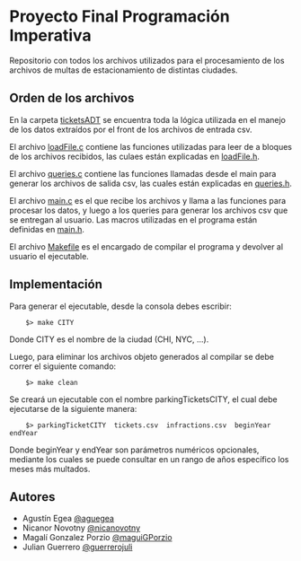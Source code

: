 
# Proyecto Final Programación Imperativa

Repositorio con todos los archivos utilizados para el procesamiento de los archivos de multas de estacionamiento de distintas ciudades.


## Orden de los archivos

En la carpeta [ticketsADT](https://github.com/aguegea/TP_01/tree/main/ticketsADT) se encuentra toda la lógica utilizada en el manejo de los datos extraídos por el front de los archivos de entrada csv.

El archivo [loadFile.c](https://github.com/aguegea/TP_01/blob/main/loadFile.c) contiene las funciones utilizadas para leer de a bloques de los archivos recibidos, las culaes están explicadas en [loadFile.h](https://github.com/aguegea/TP_01/blob/main/loadFile.h).

El archivo [queries.c](https://github.com/aguegea/TP_01/blob/main/queries.c) contiene las funciones llamadas desde el main para generar los archivos de salida csv, las cuales están explicadas en [queries.h](https://github.com/aguegea/TP_01/blob/main/queries.h).

El archivo [main.c](https://github.com/aguegea/TP_01/blob/main/main.c) es el que recibe los archivos y llama a las funciones para procesar los datos, y luego a los queries para generar los archivos csv que se entregan al usuario. Las macros utilizadas en el programa están definidas en [main.h](https://github.com/aguegea/TP_01/blob/main/main.h).

El archivo [Makefile](https://github.com/aguegea/TP_01/blob/main/Makefile) es el encargado de compilar el programa y devolver al usuario el ejecutable.

## Implementación

Para generar el ejecutable, desde la consola debes escribir:
```
    $> make CITY
```
Donde CITY es el nombre de la ciudad (CHI, NYC, ...).

Luego, para eliminar los archivos objeto generados al compilar se debe correr el siguiente comando:
```
    $> make clean
```

Se creará un ejecutable con el nombre parkingTicketsCITY, el cual debe ejecutarse de la siguiente manera:
```
    $> parkingTicketCITY  tickets.csv  infractions.csv  beginYear  endYear
```
Donde beginYear y endYear son parámetros numéricos opcionales, mediante los cuales se puede consultar en un rango de años específico los meses más multados.

## Autores

- Agustín Egea              [@aguegea](https://github.com/aguegea)
- Nicanor Novotny           [@nicanovotny](https://github.com/nicanovotny)
- Magalí Gonzalez Porzio    [@maguiGPorzio](https://github.com/maguiGPorzio)
- Julian Guerrero           [@guerrerojuli](https://github.com/guerrerojuli)

